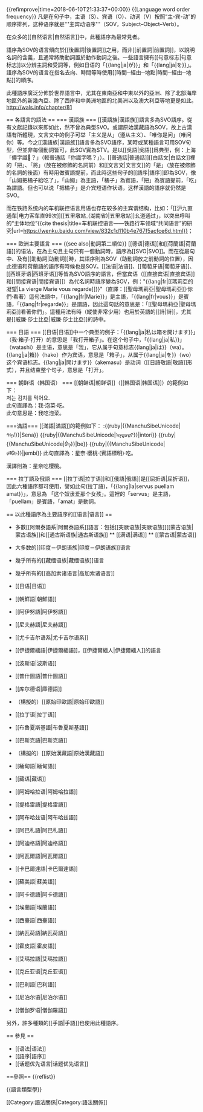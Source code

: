 {{refimprove|time=2018-06-10T21:33:37+00:00}}
{{Language word order frequency}}
凡是在句子中，主语（S）、宾语（O）、动词（V）按照“主-宾-动”的顺序排列，这种语序就是'''主宾动语序'''（SOV，Subject–Object–Verb）。

在众多的[[自然语言|自然语言]]中，此種語序為最常見者。

語序為SOV的语言傾向於[[後置詞|後置詞]]之用，而非[[前置詞|前置詞]]，以說明名詞的含義，且通常將助動詞置於動作動詞之後。一些語言擁有[[句意标志|句意标志]]以分辨主詞和受詞等，例如日语的「{{lang|ja|が}}」和「{{lang|ja|を}}」。語序為SOV的语言在指名去向、時間等時使用[[時間─經由─地點|時間─經由─地點]]的順序。

此種語序廣泛分佈於世界語言中，尤其在東南亞和中東以外的亞洲、除了北部海岸地區外的新幾內亞、除了西岸和中美洲地區的北美洲以及澳大利亞等地更是如此。<ref>http://wals.info/chapter/81</ref>

== 各語言的語法 ==
=== 漢語族 ===
[[漢語族|漢語族]]語言多為SVO語序。從有文獻記錄以來即如此，然不曾為典型SVO。或謂原始漢藏語為SOV，故上古漢語有所體現，文言文中的例子可举「主义是从」（遵从主义）、「唯你是问」（唯问你）等。今之[[漢語族|漢語族]]語言多為SVO語序，某時或某種語言可用SOV句型，但並非每個動詞皆可，此SOV實為STV。是以[[吳語|吳語]]爲典型，例：上海「儂字識𠲎？」（較普通話「你識字嗎？」）。[[普通話|普通話]][[白話文|白話文]]裡的「把」、「將」（放在被修飾的名詞前）和[[文言文|文言文]]的「是」（放在被修飾的名詞的後面）有時用做賓語提前，而此時这些句子的[[語序|語序]]即為SOV，像「山姆把橘子給吃了」，「山姆」為主語，「橘子」為賓語，「把」為賓語提前，「吃」為謂語。但也可以说「把橘子」是介宾短语作状语，这样漢語的語序就仍然是SVO。

而在铁路系统内的车机联控语言用语也存在较多的主宾谓结构，比如：「[[沪九直通车|电力客车直99次]][[五里墩站_(湖南省)|五里墩站]]幺道通过」，以突出呼叫的“主体地位”<ref>{{cite thesis|title=车机联控语言——铁路行车领域“共同语言”的研究|url=https://wenku.baidu.com/view/832c1d110b4e767f5acfce6d.html}}</ref>；

=== 歐洲主要語言 ===
{{see also|動詞第二順位}}
[[德语|德语]]和[[荷蘭語|荷蘭語]]的语法，在為主句且主句只有一個動詞時，語序為[[SVO|SVO]]。而在從屬句中、及有[[助動詞|助動詞]]時，其語序則為SOV（助動詞放之前動詞的位置），因此德语和荷蘭語的語序有時候也是SOV。[[法语|法语]]、[[葡萄牙语|葡萄牙语]]、[[西班牙语|西班牙语]]等皆為SVO語序的語言，但當宾语（[[直接宾语|直接宾语]]和[[間接宾语|間接宾语]]）為代名詞時語序變為SOV，例："{{lang|fr|[[瑪莉亞的凝望|La vierge Marie vous regarde]]}}"（直譯：[[聖母瑪莉亞|聖母瑪莉亞]]·你們·看著）這句法語中，「{{lang|fr|Marie}}」是主語，「{{lang|fr|vous}}」是賓語，「{{lang|fr|regarde}}」是謂語，因此這句話的意思是：「[[聖母瑪莉亞|聖母瑪莉亞]]看著你們」。這種用法有時（縱使非常少用）也用於英語的[[詩|詩]]，尤其是[[威廉·莎士比亞|威廉·莎士比亞]]的詩中。

=== 日語 ===
[[日语|日语]]中一个典型的例子：「{{lang|ja|私は箱を開けます}}」（我·箱子·打开）的意思是「我打开箱子」。在这个句子中，「{{lang|ja|私}}」（watashi）是主语，意思是「我」，它从属于句意标志{{lang|ja|は}}（wa）。{{lang|ja|箱}}（hako）作为宾语，意思是「箱子」，从属于{{lang|ja|を}}（wo）这个宾语标志。{{lang|ja|開けます}}（akemasu）是动词（[[日語敬語|敬語]]形式），并且结束整个句子，意思是「打开」。

=== 朝鲜语（韩国语） ===
[[朝鲜语|朝鲜语]]（[[韩国语|韩国语]]）的範例如下：<br>
저는 김치를 먹어요.<br>
此句直譯為：我·泡菜·吃。<br>
此句意思是：我吃泡菜。<br>

===滿語===
[[滿語|滿語]]的範例如下：
:{{ruby|{{ManchuSibeUnicode|ᠰᡝᠨᠠ}}|Sena}} {{ruby|{{ManchuSibeUnicode|ᡳᠨᡨᠣᡵᡳ}}|intori}} {{ruby|{{ManchuSibeUnicode|ᠪᡝ}}|be}} {{ruby|{{ManchuSibeUnicode|ᠵᡝᠮᠪᡳ}}|jembi}}
此句直譯為：星奈·櫻桃·(賓語標明)·吃。

漢譯則為：星奈吃櫻桃。

=== 拉丁語及俄語 ===
[[拉丁语|拉丁语]]和[[俄語|俄語]]是[[屈折语|屈折语]]，因此六種語序都可使用，譬如此句(拉丁語)，「{{lang|la|servus puellam amat}}」，意思為 「这个奴隶爱那个女孩」。這裡的「servus」是主語，「puellam」是賓語，「amat」是動詞。

== 以此種語序為主要語序的[[语言|语言]] ==
* 多數[[阿爾泰語系|阿爾泰語系]]語言：包括[[突厥语族|突厥语族]][[蒙古语族|蒙古语族]]和[[通古斯语族|通古斯语族]] 
** [[满语|满语]]
** [[蒙古语|蒙古语]]
* 大多数的[[印度－伊朗语族|印度－伊朗语族]]语言
* 幾乎所有的[[藏缅语族|藏缅语族]]语言
* 幾乎所有的[[高加索诸语言|高加索诸语言]]

* [[日语|日语]]
* [[朝鮮語|朝鮮語]]
* [[阿伊努語|阿伊努語]]
* [[尼夫赫語|尼夫赫語]]
* [[尤卡吉尔语系|尤卡吉尔语系]]
* [[伊捷爾緬語|伊捷爾緬語]]，[[伊捷爾緬人|伊捷爾緬人]]的語言
* [[波斯语|波斯语]]
* [[普什圖語|普什圖語]]
* [[库尔德语|庫德語]]
* （構擬的）[[原始印歐語|原始印歐語]]
* [[拉丁语|拉丁语]]
* [[布魯夏斯基語|布魯夏斯基語]]
* [[巴斯克語|巴斯克語]]
* （構擬的）[[原始漢藏語|原始漢藏語]]
* [[緬甸語|緬甸語]]
* [[藏语|藏语]]
* [[阿姆哈拉语|阿姆哈拉語]]
* [[提格雷語|提格雷語]]
* [[阿布哈兹语|阿布哈兹語]]
* [[阿巴札語|阿巴札語]]
* [[阿迪格語|阿迪格語]]
* [[阿瓦爾語|阿瓦爾語]]
* [[卡巴爾達語|卡巴爾達語]]
* [[蘇美語|蘇美語]]
* [[阿卡德語|阿卡德語]]
* [[埃蘭語|埃蘭語]]
* [[西臺語|西臺語]]
* [[納瓦荷語|納瓦荷語]]
* [[霍皮語|霍皮語]]
* [[艾瑪拉語|艾瑪拉語]] 
* [[克丘亚语|克丘亚语]]
* [[巴利語|巴利語]]
* [[尼泊尔语|尼泊尔语]]
* [[僧伽罗语|僧伽羅語]]

另外，許多種類的[[手語|手語]]也使用此種語序。

== 參見 ==
* [[语法|语法]]
* [[語序|語序]]
* [[话题优先语言|话题优先语言]]

==參照==
{{reflist}}

{{語言類型學}}

[[Category:語法關係|Category:語法關係]]